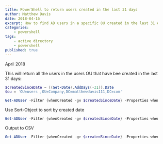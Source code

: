 ```yaml
---
title: PowerShell to return users created in the last 31 days
author: Matthew Davis
date: 2018-04-16
excerpt: How to find AD users in a specific OU created in the last 31 days
categories: 
    - powershell
tags:
    - active directory
    - powershell
published: true
---
```

April 2018

This will return all the users in the users OU that have bee created in the last 31 days:

```powershell
$createdSinceDate = ((Get-Date).AddDays(-31)).Date
$ou = 'OU=users ,OU=Company,DC=matthewdavis111,DC=com'

Get-ADUser -Filter {whenCreated -ge $createdSinceDate} -Properties whenCreated -SearchBase $ou
```

Use Sort-Object to sort by created date

```powershell
Get-ADUser -Filter {whenCreated -ge $createdSinceDate} -Properties whenCreated -SearchBase $ou | Select-Object userprincipalname, whencreated | Sort-Object whencreated
```

Output to CSV

```powershell
Get-ADUser -Filter {whenCreated -ge $createdSinceDate} -Properties whenCreated -SearchBase $ou | Select-Object userprincipalname, whencreated | Sort-Object whencreated | Export-Csv C:\temp\skip-created-users.csv -NoTypeInformation
```
